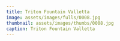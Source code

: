 ```yaml
---
title: Triton Fountain Valletta
image: assets/images/fulls/0008.jpg
thumbnail: assets/images/thumbs/0008.jpg
caption: Triton Fountain Valletta
---
```

